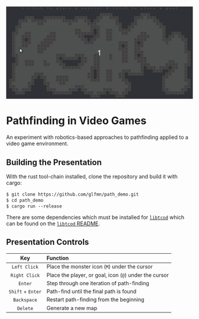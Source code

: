 ![Visual demonstration](img/path_demo.gif)

# Pathfinding in Video Games

An experiment with robotics-based approaches to pathfinding applied to a video game environment.

## Building the Presentation

With the rust tool-chain installed, clone the repository and build it with
cargo:

```
$ git clone https://github.com/glfmn/path_demo.git
$ cd path_demo
$ cargo run --release
```

There are some dependencies which must be installed for [`libtcod`] which can be found on the [`libtcod` README][dependencies].

## Presentation Controls

| Key               | Function                                               |
|:-----------------:|:-------------------------------------------------------|
| `Left Click`      | Place the monster icon (`M`) under the cursor          |
| `Right Click`     | Place the player, or goal, icon (`@`) under the cursor |
| `Enter`           | Step through one iteration of path-finding             |
| `Shift` + `Enter` | Path-find until the final path is found                |
| `Backspace`       | Restart path-finding from the beginning                |
| `Delete`          | Generate a new map                                     |

[`libtcod`]: https://github.com/tomassedovic/tcod-rs
[dependencies]: https://github.com/tomassedovic/tcod-rs/blob/master/README.md#how-to-use-this
[releases]: https://github.com/glfmn/path_demo/releases
